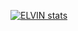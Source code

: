 [![ELVIN stats](https://www.codewars.com/users/ELVIN4/badges/small)](URL:https://www.codewars.com/users/ELVIN4/)
